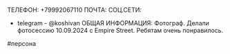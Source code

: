 ТЕЛЕФОН: +79992067110
ПОЧТА:
СОЦ.СЕТИ:
- telegram - @koshivan
ОБЩАЯ ИНФОРМАЦИЯ: 
Фотограф. 
Делали фотосессию 10.09.2024 с Empire Street. Ребятам очень понравилось.

#персона 